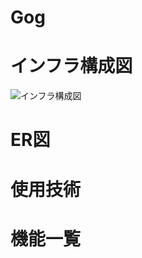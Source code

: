 # Gog

# インフラ構成図
![インフラ構成図](https://gog-s3-bucket.s3.ap-northeast-1.amazonaws.com/%E3%82%A4%E3%83%B3%E3%83%95%E3%83%A9%E6%A7%8B%E6%88%90%E5%9B%B3.drawio.png)

# ER図

# 使用技術

# 機能一覧

